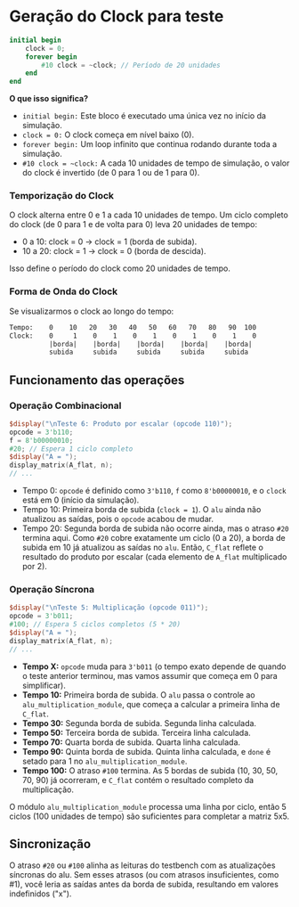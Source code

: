 # Geração do Clock para teste

```v
initial begin
    clock = 0;
    forever begin
        #10 clock = ~clock; // Período de 20 unidades
    end
end
```

**O que isso significa?**

- `initial begin:` Este bloco é executado uma única vez no início da simulação.
- `clock = 0:` O clock começa em nível baixo (0).
- `forever begin:` Um loop infinito que continua rodando durante toda a simulação.
- `#10 clock = ~clock:` A cada 10 unidades de tempo de simulação, o valor do clock é invertido (de 0 para 1 ou de 1 para 0).

### Temporização do Clock

O clock alterna entre 0 e 1 a cada 10 unidades de tempo. Um ciclo completo do clock (de 0 para 1 e de volta para 0) leva 20 unidades de tempo:

- 0 a 10: clock = 0 → clock = 1 (borda de subida).
- 10 a 20: clock = 1 → clock = 0 (borda de descida).

Isso define o período do clock como 20 unidades de tempo.

### Forma de Onda do Clock

Se visualizarmos o clock ao longo do tempo:

```txt
Tempo:    0    10   20   30   40   50   60   70   80   90  100
Clock:    0     1    0    1    0    1    0    1    0    1    0
          |borda|    |borda|    |borda|    |borda|    |borda|
          subida     subida     subida     subida     subida
```

## Funcionamento das operações

### Operação Combinacional

```v
$display("\nTeste 6: Produto por escalar (opcode 110)");
opcode = 3'b110;
f = 8'b00000010;
#20; // Espera 1 ciclo completo
$display("A = ");
display_matrix(A_flat, n);
// ...
```

- Tempo 0: `opcode` é definido como `3'b110`, `f` como `8'b00000010`, e o `clock` está em 0 (início da simulação).
- Tempo 10: Primeira borda de subida (`clock = 1`). O `alu` ainda não atualizou as saídas, pois o `opcode` acabou de mudar.
- Tempo 20: Segunda borda de subida não ocorre ainda, mas o atraso `#20` termina aqui. Como `#20` cobre exatamente um ciclo (0 a 20), a borda de subida em 10 já atualizou as saídas no `alu`. Então, `C_flat` reflete o resultado do produto por escalar (cada elemento de `A_flat` multiplicado por 2).

### Operação Síncrona

```v
$display("\nTeste 5: Multiplicação (opcode 011)");
opcode = 3'b011;
#100; // Espera 5 ciclos completos (5 * 20)
$display("A = ");
display_matrix(A_flat, n);
// ...
```

- **Tempo X:** `opcode` muda para `3'b011` (o tempo exato depende de quando o teste anterior terminou, mas vamos assumir que começa em 0 para simplificar).
- **Tempo 10:** Primeira borda de subida. O `alu` passa o controle ao `alu_multiplication_module`, que começa a calcular a primeira linha de `C_flat`.
- **Tempo 30:** Segunda borda de subida. Segunda linha calculada.
- **Tempo 50:** Terceira borda de subida. Terceira linha calculada.
- **Tempo 70:** Quarta borda de subida. Quarta linha calculada.
- **Tempo 90:** Quinta borda de subida. Quinta linha calculada, e `done` é setado para 1 no `alu_multiplication_module`.
- **Tempo 100:** O atraso `#100` termina. As 5 bordas de subida (10, 30, 50, 70, 90) já ocorreram, e `C_flat` contém o resultado completo da multiplicação.

O módulo `alu_multiplication_module` processa uma linha por ciclo, então 5 ciclos (100 unidades de tempo) são suficientes para completar a matriz 5x5.

## Sincronização

O atraso `#20` ou `#100` alinha as leituras do testbench com as atualizações síncronas do alu. Sem esses atrasos (ou com atrasos insuficientes, como #1), você leria as saídas antes da borda de subida, resultando em valores indefinidos ("x").
